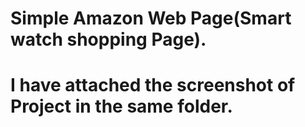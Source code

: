 # Simple Amazon Web Page(Smart watch shopping Page).
# I have attached the screenshot of Project in the same folder.
